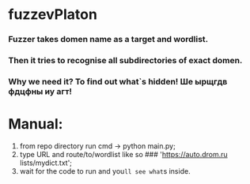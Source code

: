# fuzzevPlaton

### Fuzzer takes domen name as a target and wordlist. 
### Then it tries to recognise all subdirectories of exact domen.
### Why we need it? To find out what`s hidden! Ше ырщгдв фдцфны иу агт!

# Manual:

1. from repo directory run cmd -> python main.py;
2. type URL and route/to/wordlist like so ### 'https://auto.drom.ru lists/mydict.txt';
3. wait for the code to run and you`ll see what`s inside.